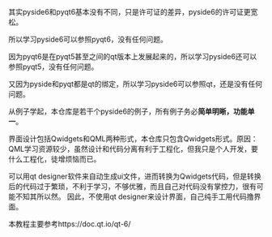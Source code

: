 其实pyside6和pyqt6基本没有不同，只是许可证的差异，pyside6的许可证更宽松。

所以学习pyside6可以参照pyqt6，没有任何问题。

因为pyqt6是在pyqt5甚至之间的qt版本上发展起来的，所以学习pyside6还可以参照pyqt5，没有任何问题。

又因为pyside和pyqt都是qt的绑定，所以学习pyside6可以参照qt，还是没有任何问题。

从例子学起，本仓库是若干个pyside6的例子，所有例子务必**简单明晰，功能单一**。

界面设计包括Qwidgets和QML两种形式，本仓库只包含Qwidgets形式。原因：QML学习资源较少，虽然设计和代码分离有利于工程化，但我只是个人开发，要什么工程化，徒增烦恼而已。

可以用qt designer软件来自动生成ui文件，进而转换为Qwidgets代码，但是转换后的代码过于繁琐，不利于学习，不够优雅，而且自己对代码没有掌控力，很有可能不知其所以然。
因此，不使用qt designer来设计界面，自己纯手工用代码撸界面。

本教程主要参考https://doc.qt.io/qt-6/